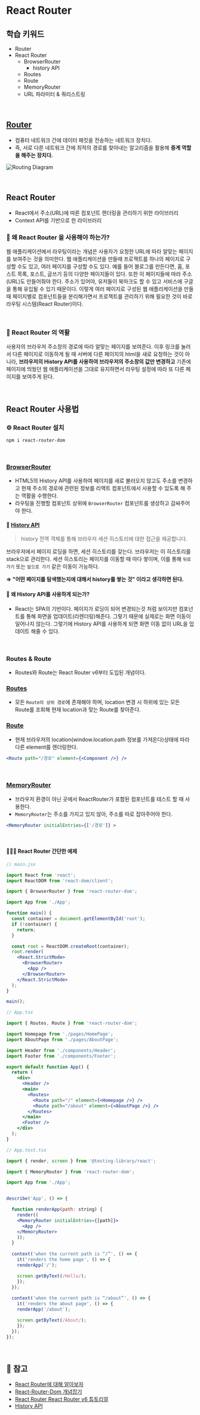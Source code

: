 # React Router

## 학습 키워드

- Router
- React Router
  - BrowserRouter
    - history API
  - Routes
  - Route
  - MemoryRouter
  - URL 파라미터 & 쿼리스트링

<br/>

## [Router](https://ko.wikipedia.org/wiki/%EB%9D%BC%EC%9A%B0%ED%84%B0)

- 컴퓨터 네트워크 간에 데이터 패킷을 전송하는 네트워크 장치다.
- 즉, 서로 다른 네트워크 간에 최적의 경로를 찾아내는 알고리즘을 활용해 __중계 역할을 해주는 장치다.__

![Routing Diagram](./image/routing_diagram.svg)

<br/>

## React Router

- React에서 주소(URL)에 따른 컴포넌트 렌더링을 관리하기 위한 라이브러리
- Context API를 기반으로 한 라이브러리

### 🤔 왜 React Router 을 사용해야 하는가?

웹 애플리케이션에서 라우팅이라는 개념은 사용자가 요청한 URL에 따라 알맞는 페이지를 보여주는 것을 의미한다. 웹 애플리케이션을 만들때 프로젝트를 하나의 페이지로 구성할 수도 있고, 여러 페이지를 구성할 수도 있다.
예를 들어 블로그를 만든다면, 홈, 포스트 목록, 포스트, 글쓰기 등의 다양한 페이지들이 있다. 또한 이 페이지들에 따라 주소(URL)도 만들어줘야 한다. 주소가 있어야, 유저들이 북마크도 할 수 있고 서비스에 구글을 통해 유입될 수 있기 때문이다. 이렇게 여러 페이지로 구성된 웹 애플리케이션을 만들 때 페이지별로 컴포넌트들을 분리해가면서 프로젝트를 관리하기 위해 필요한 것이 바로 라우팅 시스템(React Router)이다.

<br/>

### 🤖 React Router 의 역활

사용자의 브라우저 주소창의 경로에 따라 알맞는 페이지를 보여준다. 이후 링크를 눌러서 다른 페이지로 이동하게 될 때 서버에 다른 페이지의 html을 새로 요청하는 것이 아니라, __브라우저의 History API를 사용하여 브라우저의 주소창의 값만 변경하고__ 기존에 페이지에 띄웠던 웹 애플리케이션을 그대로 유지하면서 라우팅 설정에 따라 또 다른 페이지를 보여주게 된다.

<br/>

## React Router 사용법

### ⚙️ React Router 설치

```shell
npm i react-router-dom
```

<br/>

### [BrowserRouter](https://reactrouter.com/en/main/router-components/browser-router)

- HTML5의 History API를 사용하여 페이지를 새로 불러오지 않고도 주소를 변경하고 현재 주소의 경로에 관련된 정보를 리액트 컴포넌트에서 사용할 수 있도록 해 주는 역활을 수행한다.
- 라우팅을 진행할 컴포넌트 상위에 `BrowserRouter` 컴포넌트를 생성하고 감싸주어야 한다.

#### 📖 [History API](https://developer.mozilla.org/ko/docs/Web/API/History_API)

> history 전역 객체를 통해 브라우저 세션 히스토리에 대한 접근을 제공합니다.

브라우저에서 페이지 로딩을 하면, 세션 히스토리를 갖는다. 브라우저는 이 히스토리를 stack으로 관리한다.
세션 히스토리는 페이지를 이동할 때 마다 쌓이며, 이를 통해 `뒤로가기` 또는 `앞으로 가기` 같은 이동이 가능하다.

__⇒ "어떤 페이지를 탐색했는지에 대해서 history를 쌓는 것" 이라고 생각하면 된다.__

#### 🤔 왜 History API를 사용하게 되는가?

- React는 SPA의 기반이다. 페이지가 로딩이 되어 변경되는것 처럼 보이지만 컴포넌트를 통해 화면을 업데이트(리렌더링)해준다.
그렇기 때문에 실제로는 화면 이동이 일어나지 않는다. 그렇기에 History API를 사용하게 되면 화면 이동 없이 URL을 업데이트 해줄 수 있다.

<br/>

### Routes & Route

- Routes와 Route는 React Router v6부터 도입된 개념이다.

### [Routes](https://reactrouter.com/en/main/components/routes)

- 모든 `Route의 상위 경로`에 존재해야 하며, location 변경 시 하위에 있는 모든 Route를 조회해 현재 location과 맞는 Route를 찾아준다.

### [Route](https://reactrouter.com/en/main/route/route)

- 현재 브라우저의 location(window.location.path 정보를 가져온다)상태에 따라 다른 element를 렌더링한다.

```jsx
<Route path="/경로" element={<Component />} />
```

<br/>

### [MemoryRouter](https://reactrouter.com/en/main/router-components/memory-router)

- 브라우저 환경이 아닌 곳에서 ReactRouter가 포함된 컴포넌트를 테스트 할 때 사용한다.
- `MemoryRouter`는 주소를 가지고 있지 않아, 주소를 따로 잡아주어야 한다.

```jsx
<MemoryRouter initialEntries={['/경로']} >
```

<br/>

#### 👩🏻‍💻 React Router 간단한 예제

```jsx
// main.jsx

import React from 'react';
import ReactDOM from 'react-dom/client';

import { BrowserRouter } from 'react-router-dom';

import App from './App';

function main() {
  const container = document.getElementById('root');
  if (!container) {
    return;
  }

  const root = ReactDOM.createRoot(container);
  root.render(
    <React.StrictMode>
      <BrowserRouter>
        <App />
      </BrowserRouter>
    </React.StrictMode>
  );
}

main();
```

```jsx
// App.tsx

import { Routes, Route } from 'react-router-dom';

import Homepage from './pages/HomePage';
import AboutPage from './pages/AboutPage';

import Header from './components/Header';
import Footer from './components/Footer';

export default function App() {
  return (
    <div>
      <Header />
      <main>
        <Routes>
          <Route path="/" element={<Homepage />} />
          <Route path="/about" element={<AboutPage />} />
        </Routes>
      </main>
      <Footer />
    </div>
  );
}
```

```jsx
// App.test.tsx

import { render, screen } from '@testing-library/react';

import { MemoryRouter } from 'react-router-dom';

import App from './App';


describe('App', () => {

  function renderApp(path: string) {
    render((
    <MemoryRouter initialEntries={[path]}> 
      <App />
    </MemoryRouter>
    ));
  }
 
  context('when the current path is “/”', () => {
    it('renders the home page', () => {
    renderApp('/');

    screen.getByText(/Hello/);
    });
  });
 
  context('when the current path is “/about”', () => {
    it('renders the about page', () => {
    renderApp('/about');

    screen.getByText(/About/);
    });
  });
});
```

<br/>

## 🔗 참고

- [React Router에 대해 알아보자](https://velog.io/@jeong_lululala/react-router-routes)
- [React-Router-Dom 개념잡기](https://velog.io/@kandy1002/React-Router-Dom-개념잡기)
- [React Router React Router v6 튜토리얼](https://velog.io/@velopert/react-router-v6-tutorial)
- [History API](https://velog.io/@minw0_o/history-API란)
